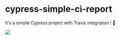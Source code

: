 # cypress-simple-ci-report 

It's a simple Cypress project with Travis integration ! 👻

<img src='https://cdn.jsdelivr.net/gh/devicons/devicon/icons/docker/docker-original.svg'>
 
